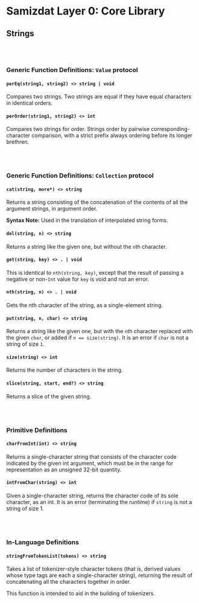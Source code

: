 Samizdat Layer 0: Core Library
==============================

Strings
-------

<br><br>
### Generic Function Definitions: `Value` protocol

#### `perEq(string1, string2) <> string | void`

Compares two strings. Two strings are equal if they have equal characters in
identical orders.

#### `perOrder(string1, string2) <> int`

Compares two strings for order. Strings order by pairwise
corresponding-character comparison, with a strict prefix always ordering
before its longer brethren.

<br><br>
### Generic Function Definitions: `Collection` protocol

#### `cat(string, more*) <> string`

Returns a string consisting of the concatenation of the contents
of all the argument strings, in argument order.

**Syntax Note:** Used in the translation of interpolated string forms.

#### `del(string, n) <> string`

Returns a string like the given one, but without the `n`th character.

#### `get(string, key) <> . | void`

This is identical to `nth(string, key)`, except that the result of passing
a negative or non-`Int` value for `key` is void and not an error.

#### `nth(string, n) <> . | void`

Gets the nth character of the string, as a single-element string.

#### `put(string, n, char) <> string`

Returns a string like the given one, but with the `n`th character replaced
with the given `char`, or added if `n == size(string)`. It is an error
if `char` is not a string of size `1`.

#### `size(string) <> int`

Returns the number of characters in the string.

#### `slice(string, start, end?) <> string`

Returns a slice of the given string.


<br><br>
### Primitive Definitions

#### `charFromInt(int) <> string`

Returns a single-character string that consists of the character
code indicated by the given int argument, which must be in the
range for representation as an unsigned 32-bit quantity.

#### `intFromChar(string) <> int`

Given a single-character string, returns the character code
of its sole character, as an int. It is an error (terminating
the runtime) if `string` is not a string of size 1.


<br><br>
### In-Language Definitions

#### `stringFromTokenList(tokens) <> string`

Takes a list of tokenizer-style character tokens (that is, derived values
whose type tags are each a single-character string), returning the result
of concatenating all the characters together in order.

This function is intended to aid in the building of tokenizers.
